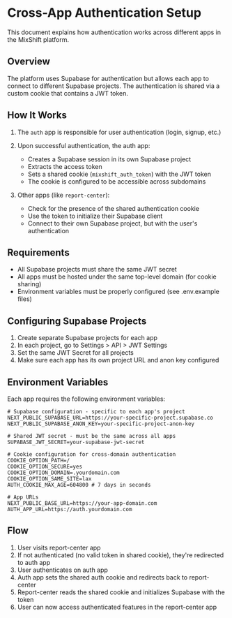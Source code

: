 # Cross-App Authentication Setup

This document explains how authentication works across different apps in the MixShift platform.

## Overview

The platform uses Supabase for authentication but allows each app to connect to different Supabase projects. The authentication is shared via a custom cookie that contains a JWT token.

## How It Works

1. The `auth` app is responsible for user authentication (login, signup, etc.)
2. Upon successful authentication, the auth app:
   - Creates a Supabase session in its own Supabase project
   - Extracts the access token
   - Sets a shared cookie (`mixshift_auth_token`) with the JWT token
   - The cookie is configured to be accessible across subdomains

3. Other apps (like `report-center`):
   - Check for the presence of the shared authentication cookie
   - Use the token to initialize their Supabase client
   - Connect to their own Supabase project, but with the user's authentication

## Requirements

- All Supabase projects must share the same JWT secret
- All apps must be hosted under the same top-level domain (for cookie sharing)
- Environment variables must be properly configured (see .env.example files)

## Configuring Supabase Projects

1. Create separate Supabase projects for each app
2. In each project, go to Settings > API > JWT Settings
3. Set the same JWT Secret for all projects
4. Make sure each app has its own project URL and anon key configured

## Environment Variables

Each app requires the following environment variables:

```
# Supabase configuration - specific to each app's project
NEXT_PUBLIC_SUPABASE_URL=https://your-specific-project.supabase.co
NEXT_PUBLIC_SUPABASE_ANON_KEY=your-specific-project-anon-key

# Shared JWT secret - must be the same across all apps
SUPABASE_JWT_SECRET=your-supabase-jwt-secret

# Cookie configuration for cross-domain authentication
COOKIE_OPTION_PATH=/
COOKIE_OPTION_SECURE=yes
COOKIE_OPTION_DOMAIN=.yourdomain.com
COOKIE_OPTION_SAME_SITE=lax
AUTH_COOKIE_MAX_AGE=604800 # 7 days in seconds

# App URLs
NEXT_PUBLIC_BASE_URL=https://your-app-domain.com
AUTH_APP_URL=https://auth.yourdomain.com
```

## Flow

1. User visits report-center app
2. If not authenticated (no valid token in shared cookie), they're redirected to auth app
3. User authenticates on auth app
4. Auth app sets the shared auth cookie and redirects back to report-center
5. Report-center reads the shared cookie and initializes Supabase with the token
6. User can now access authenticated features in the report-center app
